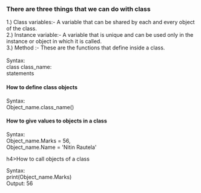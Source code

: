  <h3>There are three things that we can do with class</h3>

1.) Class variables:- A variable that can be shared by each and every object of the class.<br>
2.) Instance variable:- A variable that is unique and can be used only in the instance or object in which it is called.<br>
3.) Method :- These are the functions that define inside a class. <br>  
Syntax:<br>
class class_name:<br>
statements

<h4>How to define class objects</h4>

Syntax:<br>
Object_name.class_name()

<h4>How to give values to objects in a class</h4>
Syntax:<br>
Object_name.Marks = 56,<br>
Object_name.Name = 'Nitin Rautela'<br>

h4>How to call objects of a class</h4>

Syntax:<br>
print(Object_name.Marks)<br>
Output: 56<br>
